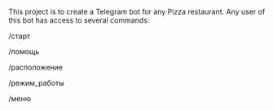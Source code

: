 This project is to create a Telegram bot for any Pizza restaurant.
Any user of this bot has access to several commands:

/старт

/помощь

/расположение

/режим_работы

/меню



